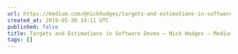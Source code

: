 ```yaml
---
url: https://medium.com/@nickhodges/targets-and-estimations-in-software-deveo-c99c66f20738
created_at: 2019-05-20 14:11 UTC
published: false
title: Targets and Estimations in Software Deveo – Nick Hodges – Medium
tags: []
---
```



